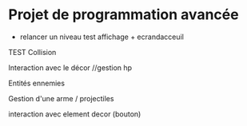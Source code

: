 # Projet de programmation avancée

+ relancer un niveau test affichage + ecrandacceuil

TEST Collision

Interaction avec le décor //gestion hp

Entités ennemies

Gestion d'une arme / projectiles

interaction avec element decor (bouton)

